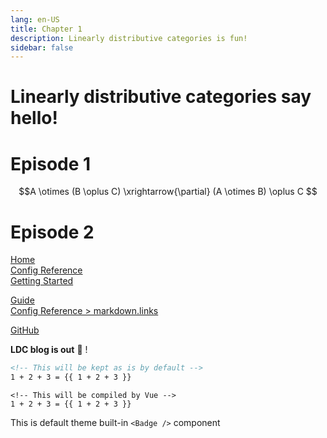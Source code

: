 ```yaml
---
lang: en-US
title: Chapter 1
description: Linearly distributive categories is fun!
sidebar: false
---
```


# Linearly distributive categories say hello!

# Episode 1

$$A \otimes (B \oplus C) \xrightarrow{\partial} (A \otimes B) \oplus C $$

# Episode 2

<!-- relative path -->
[Home](../README.md)  
[Config Reference](../reference/config.md)  
[Getting Started](./getting-started.md)  
<!-- absolute path -->
[Guide](/guide/README.md)  
[Config Reference > markdown.links](/reference/config.md#links)  
<!-- URL -->
[GitHub](https://github.com)  

<b>LDC blog is out</b> :tada: !

```md
<!-- This will be kept as is by default -->
1 + 2 + 3 = {{ 1 + 2 + 3 }}
```

```md:no-v-pre
<!-- This will be compiled by Vue -->
1 + 2 + 3 = {{ 1 + 2 + 3 }}
```

This is default theme built-in `<Badge />` component <Badge text="demo" />



